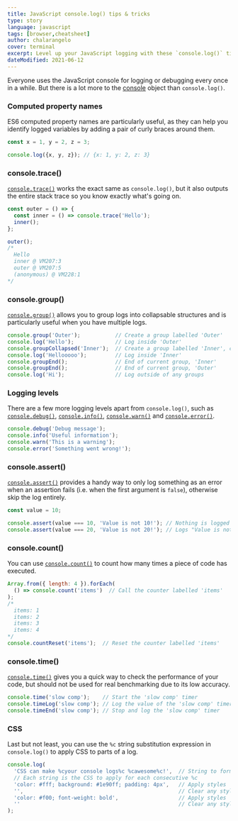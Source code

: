 ```yaml
---
title: JavaScript console.log() tips & tricks
type: story
language: javascript
tags: [browser,cheatsheet]
author: chalarangelo
cover: terminal
excerpt: Level up your JavaScript logging with these `console.log()` tips and tricks.
dateModified: 2021-06-12
---
```


Everyone uses the JavaScript console for logging or debugging every once in a while. But there is a lot more to the [console](https://developer.mozilla.org/en-US/docs/Web/API/Console) object than `console.log()`.

### Computed property names

ES6 computed property names are particularly useful, as they can help you identify logged variables by adding a pair of curly braces around them.

```js
const x = 1, y = 2, z = 3;

console.log({x, y, z}); // {x: 1, y: 2, z: 3}
```

### console.trace()

[`console.trace()`](https://developer.mozilla.org/en-US/docs/Web/API/Console/trace) works the exact same as `console.log()`, but it also outputs the entire stack trace so you know exactly what's going on.

```js
const outer = () => {
  const inner = () => console.trace('Hello');
  inner();
};

outer();
/*
  Hello
  inner @ VM207:3
  outer @ VM207:5
  (anonymous) @ VM228:1
*/
```

### console.group()

[`console.group()`](https://developer.mozilla.org/en-US/docs/Web/API/Console/group) allows you to group logs into collapsable structures and is particularly useful when you have multiple logs.

```js
console.group('Outer');           // Create a group labelled 'Outer'
console.log('Hello');             // Log inside 'Outer'
console.groupCollapsed('Inner');  // Create a group labelled 'Inner', collapsed
console.log('Hellooooo');         // Log inside 'Inner'
console.groupEnd();               // End of current group, 'Inner'
console.groupEnd();               // End of current group, 'Outer'
console.log('Hi');                // Log outside of any groups
```

### Logging levels

There are a few more logging levels apart from `console.log()`, such as [`console.debug()`](https://developer.mozilla.org/en-US/docs/Web/API/Console/debug), [`console.info()`](https://developer.mozilla.org/en-US/docs/Web/API/Console/info), [`console.warn()`](https://developer.mozilla.org/en-US/docs/Web/API/Console/warn) and [`console.error()`](https://developer.mozilla.org/en-US/docs/Web/API/Console/error).

```js
console.debug('Debug message');
console.info('Useful information');
console.warn('This is a warning');
console.error('Something went wrong!');
```

### console.assert()

[`console.assert()`](https://developer.mozilla.org/en-US/docs/Web/API/console/assert) provides a handy way to only log something as an error when an assertion fails (i.e. when the first argument is `false`), otherwise skip the log entirely.

```js
const value = 10;

console.assert(value === 10, 'Value is not 10!'); // Nothing is logged
console.assert(value === 20, 'Value is not 20!'); // Logs "Value is not 20!"
```

### console.count()

You can use [`console.count()`](https://developer.mozilla.org/en-US/docs/Web/API/Console/count) to count how many times a piece of code has executed.

```js
Array.from({ length: 4 }).forEach(
  () => console.count('items')  // Call the counter labelled 'items'
);
/*
  items: 1
  items: 2
  items: 3
  items: 4
*/
console.countReset('items');  // Reset the counter labelled 'items'
```

### console.time()

[`console.time()`](https://developer.mozilla.org/en-US/docs/Web/API/Console/time) gives you a quick way to check the performance of your code, but should not be used for real benchmarking due to its low accuracy.

```js
console.time('slow comp');    // Start the 'slow comp' timer
console.timeLog('slow comp'); // Log the value of the 'slow comp' timer
console.timeEnd('slow comp'); // Stop and log the 'slow comp' timer
```

### CSS

Last but not least, you can use the `%c` string substitution expression in `console.log()` to apply CSS to parts of a log.

```js
console.log(
  'CSS can make %cyour console logs%c %cawesome%c!',  // String to format
  // Each string is the CSS to apply for each consecutive %c
  'color: #fff; background: #1e90ff; padding: 4px',   // Apply styles
  '',                                                 // Clear any styles
  'color: #f00; font-weight: bold',                   // Apply styles
  ''                                                  // Clear any styles
);
```
